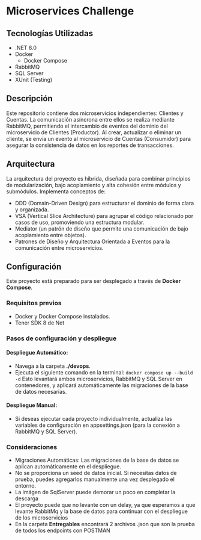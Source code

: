 # Microservices Challenge
## Tecnologías Utilizadas
- .NET 8.0
- Docker
  - Docker Compose
- RabbitMQ
- SQL Server
- XUnit (Testing)

## Descripción
Este repositorio contiene dos microservicios independientes: Clientes y Cuentas. La comunicación asíncrona entre ellos se realiza mediante RabbitMQ, permitiendo el intercambio de eventos del dominio del microservicio de Clientes (Productor). Al crear, actualizar o eliminar un cliente, se envía un evento al microservicio de Cuentas (Consumidor) para asegurar la consistencia de datos en los reportes de transacciones.

## Arquitectura
La arquitectura del proyecto es híbrida, diseñada para combinar principios de modularización, bajo acoplamiento y alta cohesión entre módulos y submódulos. Implementa conceptos de:

- DDD (Domain-Driven Design) para estructurar el dominio de forma clara y organizada.
- VSA (Vertical Slice Architecture) para agrupar el código relacionado por casos de uso, promoviendo una estructura modular.
- Mediator (un patrón de diseño que permite una comunicación de bajo acoplamiento entre objetos).
- Patrones de Diseño y Arquitectura Orientada a Eventos para la comunicación entre microservicios.

## Configuración
Este proyecto está preparado para ser desplegado a través de **Docker Compose**.

### Requisitos previos
- Docker y Docker Compose instalados.
- Tener SDK 8 de Net
  
### Pasos de configuración y despliegue
#### Despliegue Automático:

- Navega a la carpeta **./devops**.
- Ejecuta el siguiente comando en la terminal: ```docker compose up --build -d```
Esto levantará ambos microservicios, RabbitMQ y SQL Server en contenedores, y aplicará automáticamente las migraciones de la base de datos necesarias.

#### Despliegue Manual:

- Si deseas ejecutar cada proyecto individualmente, actualiza las variables de configuración en appsettings.json (para la conexión a RabbitMQ y SQL Server).

### Consideraciones
- Migraciones Automáticas: Las migraciones de la base de datos se aplican automáticamente en el despliegue.
- No se proporciona un seed de datos inicial. Si necesitas datos de prueba, puedes agregarlos manualmente una vez desplegado el entorno.
- La imágen de SqlServer puede demorar un poco en completar la descarga
- El proyecto puede que no levante con un delay, ya que esperamos a que levante RabbitMq y la base de datos para continuar con el despliegue de los microservicios
- En la carpeta **Entregables** encontrará 2 archivos .json que son la prueba de todos los endpoints con POSTMAN
